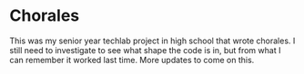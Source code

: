 # Chorales

This was my senior year techlab project in high school that wrote chorales. I still need to investigate to see what shape the code is in, but from what I can remember it worked last time. More updates to come on this.
